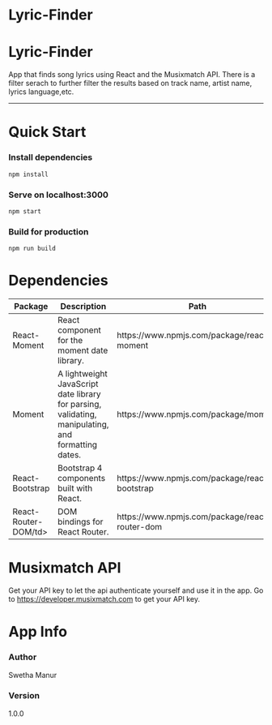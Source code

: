 # Lyric-Finder
# Lyric-Finder
App that finds song lyrics using React and the Musixmatch API. There is a filter serach to further filter the results based on track name, artist name, lyrics language,etc.
<hr>

# Quick Start
  <h3><b>Install dependencies</b></h3>
  <code>npm install</code>

  <h3><b>Serve on localhost:3000</b></h3>
  <code>npm start</code>

  <h3><b>Build for production</b></h3>
  <code>npm run build</code>

# Dependencies 
<table>
  <thead>
    <tr>
      <th>Package</th>
      <th>Description</th>
      <th>Path</th>
    </tr> 
  </thead>
  <tbody>
    <tr>
      <td>React-Moment</td>
      <td>React component for the moment date library.</td>
      <td>https://www.npmjs.com/package/react-moment</td>
    </tr> 
    <tr>
      <td>Moment</td>
      <td>A lightweight JavaScript date library for parsing, validating, manipulating, and formatting dates.</td>
      <td>https://www.npmjs.com/package/moment</td>
    </tr> 
    <tr>
      <td>React-Bootstrap</td>
      <td>Bootstrap 4 components built with React.</td>
      <td>https://www.npmjs.com/package/react-bootstrap</td>
    </tr> 
    <tr>
      <td>React-Router-DOM/td>
      <td>DOM bindings for React Router.</td>
      <td>https://www.npmjs.com/package/react-router-dom</td>
    </tr> 
  </tbody> 
<table>  
  
# Musixmatch API
Get your API key to let the api authenticate yourself and use it in the app.
Go to https://developer.musixmatch.com to get your API key.

  
# App Info
 <h3><b>Author</b></h3>
 Swetha Manur

 <h3><b>Version</b></h3>
  1.0.0
